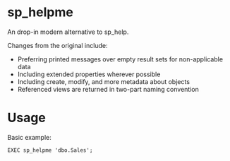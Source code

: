 # sp_helpme

An drop-in modern alternative to sp_help.

Changes from the original include:

* Preferring printed messages over empty result sets for non-applicable data
* Including extended properties wherever possible
* Including create, modify, and more metadata about objects
* Referenced views are returned in two-part naming convention

# Usage

Basic example:
```tsql
EXEC sp_helpme 'dbo.Sales';
```
